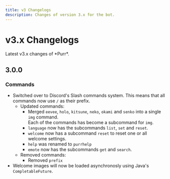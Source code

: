 ```yaml
---
title: v3 Changelogs
description: Changes of version 3.x for the bot.
---
```


# v3.x Changelogs

Latest v3.x changes of \*Purr\*.

## 3.0.0

### Commands

- Switched over to Discord's Slash commands system. This means that all commands now use `/` as their prefix.
    - Updated commands:
        - Merged `eevee`, `holo`, `kitsune`, `neko`, `okami` and `senko` into a single `img` command.  
          Each of the commands has become a subcommand for `img`.
        - `language` now has the subcommands `list`, `set` and `reset`.
        - `welcome` now has a subcommand `reset` to reset one or all welcome settings.
        - `help` was renamed to `purrhelp`
        - `emote` now has the subcommands `get` and `search`.
    - Removed commands:
        - Removed `prefix`
- Welcome images will now be loaded asynchronosly using Java's `CompletableFuture`.
